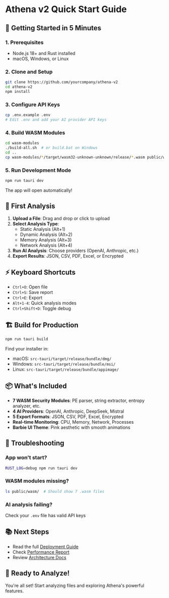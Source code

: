# Athena v2 Quick Start Guide

## 🚀 Getting Started in 5 Minutes

### 1. Prerequisites
- Node.js 18+ and Rust installed
- macOS, Windows, or Linux

### 2. Clone and Setup
```bash
git clone https://github.com/yourcompany/athena-v2
cd athena-v2
npm install
```

### 3. Configure API Keys
```bash
cp .env.example .env
# Edit .env and add your AI provider API keys
```

### 4. Build WASM Modules
```bash
cd wasm-modules
./build-all.sh  # or build.bat on Windows
cd ..
cp wasm-modules/*/target/wasm32-unknown-unknown/release/*.wasm public/wasm/
```

### 5. Run Development Mode
```bash
npm run tauri dev
```

The app will open automatically!

## 🎯 First Analysis

1. **Upload a File**: Drag and drop or click to upload
2. **Select Analysis Type**: 
   - Static Analysis (Alt+1)
   - Dynamic Analysis (Alt+2)
   - Memory Analysis (Alt+3)
   - Network Analysis (Alt+4)
3. **Run AI Analysis**: Choose providers (OpenAI, Anthropic, etc.)
4. **Export Results**: JSON, CSV, PDF, Excel, or Encrypted

## ⚡ Keyboard Shortcuts

- `Ctrl+O`: Open file
- `Ctrl+S`: Save report
- `Ctrl+E`: Export
- `Alt+1-4`: Quick analysis modes
- `Ctrl+Shift+D`: Toggle debug

## 🏗️ Build for Production

```bash
npm run tauri build
```

Find your installer in:
- macOS: `src-tauri/target/release/bundle/dmg/`
- Windows: `src-tauri/target/release/bundle/msi/`
- Linux: `src-tauri/target/release/bundle/appimage/`

## 📦 What's Included

- **7 WASM Security Modules**: PE parser, string extractor, entropy analyzer, etc.
- **4 AI Providers**: OpenAI, Anthropic, DeepSeek, Mistral
- **5 Export Formats**: JSON, CSV, PDF, Excel, Encrypted
- **Real-time Monitoring**: CPU, Memory, Network, Processes
- **Barbie UI Theme**: Pink aesthetic with smooth animations

## 🔧 Troubleshooting

### App won't start?
```bash
RUST_LOG=debug npm run tauri dev
```

### WASM modules missing?
```bash
ls public/wasm/  # Should show 7 .wasm files
```

### AI analysis failing?
Check your `.env` file has valid API keys

## 📚 Next Steps

- Read the full [Deployment Guide](./DEPLOYMENT.md)
- Check [Performance Report](./performance-report.md)
- Review [Architecture Docs](./docs/)

## 🎉 Ready to Analyze!

You're all set! Start analyzing files and exploring Athena's powerful features.